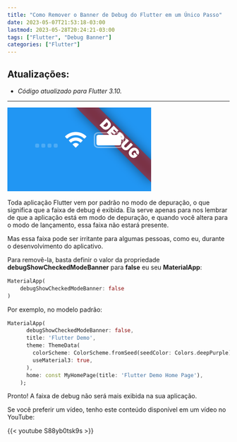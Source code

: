 ```yaml
---
title: "Como Remover o Banner de Debug do Flutter em um Único Passo"
date: 2023-05-07T21:53:18-03:00
lastmod: 2023-05-28T20:24:21-03:00
tags: ["Flutter", "Debug Banner"]
categories: ["Flutter"]
---
```


## Atualizações:

*  *Código atualizado para Flutter 3.10.*

---

![Flutter Debug Banner](debug-banner.png)

Toda aplicação Flutter vem por padrão no modo de depuração, o que significa que a faixa de debug é exibida. Ela serve apenas para nos lembrar de que a aplicação está em modo de depuração, e quando você altera para o modo de lançamento, essa faixa não estará presente.

Mas essa faixa pode ser irritante para algumas pessoas, como eu, durante o desenvolvimento do aplicativo.

Para removê-la, basta definir o valor da propriedade **debugShowCheckedModeBanner** para **false** eu seu **MaterialApp**:

```dart
MaterialApp(
    debugShowCheckedModeBanner: false
)
```
Por exemplo, no modelo padrão:

```dart
MaterialApp(
      debugShowCheckedModeBanner: false,
      title: 'Flutter Demo',
      theme: ThemeData(
        colorScheme: ColorScheme.fromSeed(seedColor: Colors.deepPurple),
        useMaterial3: true,
      ),
      home: const MyHomePage(title: 'Flutter Demo Home Page'),
    );
```
Pronto! A faixa de debug não será mais exibida na sua aplicação.

Se você preferir um vídeo, tenho este conteúdo disponível em um vídeo no YouTube:

{{< youtube S88yb0tsk9s >}}